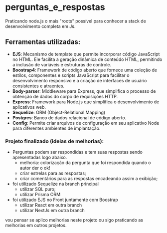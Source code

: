# perguntas_e_respostas
Praticando node.js o mais "roots" possível para conhecer a stack de desenvolvimento completa em Js.

## Ferramentas utilizadas:
- **EJS**: Mecanismo de template que permite incorporar código JavaScript no HTML. Ele facilita a geração dinâmica de conteúdo HTML, permitindo a inclusão de variáveis e estruturas de controle.
- **Boostrap4**: Framework de código aberto que fornece uma coleção de estilos, componentes e scripts JavaScript para facilitar o desenvolvimento responsivo e a criação de interfaces de usuário consistentes e atraentes.
- **Body-parser**: Middleware para Express, que simplifica o processo de obtenção de dados do corpo de requisições HTTP. 
- **Express**: Framework para Node.js que simplifica o desenvolvimento de aplicativos web. 
- **Sequelize**: ORM (Object-Relational Mapping) 
- **Postgres**: Banco de dados relacional de código aberto.
- **Config**: Permite criar arquivos de configuração em seu aplicativo Node para diferentes ambientes de implantação.


### Projeto finalizado (ideias de melhorias):
- Perguntas podem ser respondidas e tem suas respostas sendo apresentadas logo abaixo.
  - melhoria: colorização da pergunta que foi respondida quando o autor der o ok!
  - criar estrelas para as respostas;
  - criar comentários para as respostas encadeando assim a exibição;
- foi utilizado Sequelize na branch principal
  - utilizar SQL puro;
  - utilizar Prisma ORM
- foi utilizado EJS no Front juntamente com Boostrap
  - utilizar React em outra branch
  - utilizar NextJs em outra branch

vou pensar se aplico melhorias neste projeto ou sigo praticando as melhorias em outros projetos.
